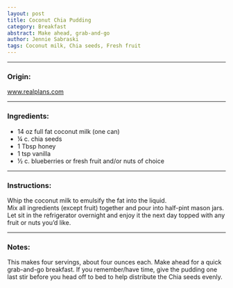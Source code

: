 ```yaml
---  
layout: post  
title: Coconut Chia Pudding  
category: Breakfast  
abstract: Make ahead, grab-and-go  
author: Jennie Sabraski  
tags: Coconut milk, Chia seeds, Fresh fruit  
---  
```

  
***

### Origin:  
  
www.realplans.com  
  
  
***

### Ingredients:  
  
- 14 oz full fat coconut milk (one can)  
- ¼ c. chia seeds  
- 1 Tbsp honey  
- 1 tsp vanilla  
- ½ c. blueberries or fresh fruit and/or nuts of choice  
  
***

### Instructions:  
  
Whip the coconut milk to emulsify the fat into the liquid.  
Mix all ingredients (except fruit) together and pour into half-pint mason jars.  
Let sit in the refrigerator overnight and enjoy it the next day topped with any fruit or nuts you’d like.   
  
***

### Notes:  
  
This makes four servings, about four ounces each.  Make ahead for a quick grab-and-go breakfast.  If you remember/have time, give the pudding one last stir before you head off to bed to help distribute the Chia seeds evenly.  
  
